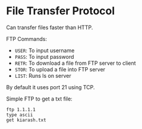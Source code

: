 # File Transfer Protocol

Can transfer files faster than HTTP.

FTP Commands:

- `USER`: To input username
- `PASS`: To input password
- `RETR`: To download a file from FTP server to client
- `STOR`: To upload a file into FTP server
- `LIST`: Runs ls on server

By default it uses port 21 using TCP.

Simple FTP to get a txt file:

```shell
ftp 1.1.1.1
type ascii
get kiarash.txt
```